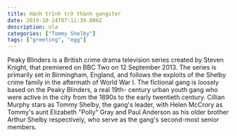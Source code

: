 ```yaml
---
title: Hành trình trở thành gangster 
date: 2019-10-24T07:11:39.806Z
description: ola
categories: ["Tommy Shelby"]
tags: ["greeting", "egg"]
---
```

Peaky Blinders is a British crime drama television series created by Steven Knight, that premiered on BBC Two on 12 September 2013. The series is primarily set in Birmingham, England, and follows the exploits of the Shelby crime family in the aftermath of World War I. The fictional gang is loosely based on the Peaky Blinders, a real 19th- century urban youth gang who were active in the city from the 1890s to the early twentieth century. Cillian Murphy stars as Tommy Shelby, the gang's leader, with Helen McCrory as Tommy's aunt Elizabeth "Polly" Gray and Paul Anderson as his older brother Arthur Shelby respectively, who serve as the gang's second-most senior members.